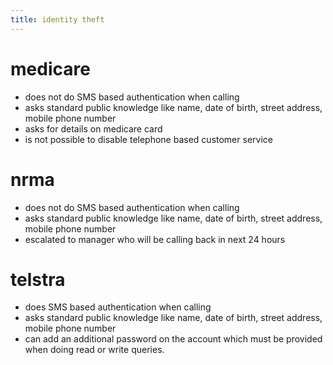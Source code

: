 ```yaml
---
title: identity theft
---
```


# medicare
- does not do SMS based authentication when calling
- asks standard public knowledge like name, date of birth, street address, mobile phone number
- asks for details on medicare card
- is not possible to disable telephone based customer service

# nrma
- does not do SMS based authentication when calling
- asks standard public knowledge like name, date of birth, street address, mobile phone number
- escalated to manager who will be calling back in next 24 hours

# telstra
- does SMS based authentication when calling
- asks standard public knowledge like name, date of birth, street address, mobile phone number
- can add an additional password on the account which must be provided when doing read or write queries.
